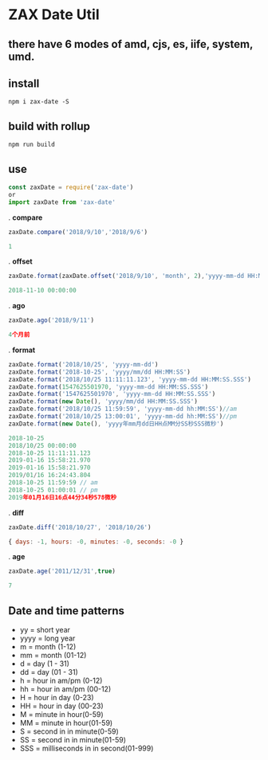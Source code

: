 # ZAX Date Util
## there have 6 modes of amd, cjs, es, iife, system, umd. 

## install

``` base
npm i zax-date -S
```

## build with rollup

``` base
npm run build
```

## use

``` javascript 
const zaxDate = require('zax-date')
or
import zaxDate from 'zax-date'
```


. **compare**
``` javascript
zaxDate.compare('2018/9/10','2018/9/6')
```

``` javascript
1
```

. **offset**
``` javascript
zaxDate.format(zaxDate.offset('2018/9/10', 'month', 2),'yyyy-mm-dd HH:MM:SS')
```

``` javascript
2018-11-10 00:00:00
```

. **ago**
``` javascript
zaxDate.ago('2018/9/11')
```

``` javascript
4个月前
```

. **format**
``` javascript 
zaxDate.format('2018/10/25', 'yyyy-mm-dd')
zaxDate.format('2018-10-25', 'yyyy/mm/dd HH:MM:SS')
zaxDate.format('2018/10/25 11:11:11.123', 'yyyy-mm-dd HH:MM:SS.SSS')
zaxDate.format(1547625501970, 'yyyy-mm-dd HH:MM:SS.SSS')
zaxDate.format('1547625501970', 'yyyy-mm-dd HH:MM:SS.SSS')
zaxDate.format(new Date(), 'yyyy/mm/dd HH:MM:SS.SSS')
zaxDate.format('2018/10/25 11:59:59', 'yyyy-mm-dd hh:MM:SS')//am
zaxDate.format('2018/10/25 13:00:01', 'yyyy-mm-dd hh:MM:SS')//pm
zaxDate.format(new Date(), 'yyyy年mm月dd日HH点MM分SS秒SSS微秒')
```

``` javascript
2018-10-25
2018/10/25 00:00:00
2018-10-25 11:11:11.123
2019-01-16 15:58:21.970
2019-01-16 15:58:21.970
2019/01/16 16:24:43.804
2018-10-25 11:59:59 // am
2018-10-25 01:00:01 // pm
2019年01月16日16点44分34秒578微秒
```

. **diff**
``` javascript
zaxDate.diff('2018/10/27', '2018/10/26')
```

``` javascript
{ days: -1, hours: -0, minutes: -0, seconds: -0 }
```

. **age**
``` javascript
zaxDate.age('2011/12/31',true)
```

``` javascript
7
```

## Date and time patterns

* yy = short year
* yyyy = long year
* m = month (1-12)
* mm = month (01-12)
* d = day (1 - 31)
* dd = day (01 - 31)
* h = hour in am/pm (0-12)
* hh = hour in am/pm (00-12)
* H = hour in day (0-23)
* HH = hour in day (00-23)
* M = minute in hour(0-59)
* MM = minute in hour(01-59)
* S = second in in minute(0-59)
* SS = second in in minute(01-59)
* SSS = milliseconds in in second(01-999)